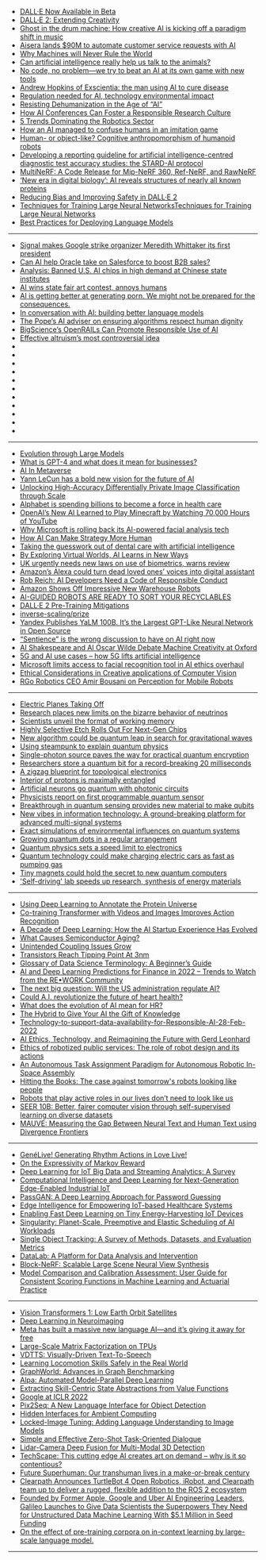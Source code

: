 - [DALL·E Now
Available in Beta](https://openai.com/blog/dall-e-now-available-in-beta/)
- [DALL·E 2:
Extending Creativity](https://openai.com/blog/dall-e-2-extending-creativity/)
- [Ghost in the drum machine: How creative AI is kicking off a paradigm shift in music](https://musictech.com/features/opinion-analysis/ai-artist-developers-isongwriting-production/)
- [Aisera lands $90M to automate customer service requests with AI](https://techcrunch.com/2022/08/03/aisera-lands-90m-to-automate-customer-service-requests-with-ai/)
- [Why Machines will Never Rule the World](https://www.taylorfrancis.com/books/mono/10.4324/9781003310105/machines-never-rule-world-jobst-landgrebe-barry-smith)
- [Can artificial intelligence really help us talk to the animals?](https://www.theguardian.com/science/2022/jul/31/can-artificial-intelligence-really-help-us-talk-to-the-animals)
- [No code, no problem—we try to beat an AI at its own game with new tools](https://arstechnica.com/information-technology/2022/08/new-year-new-ai-challenge-can-we-create-an-algorithm-to-predict-heart-attacks/)
- [Andrew Hopkins of Exscientia: the man using AI to cure disease](https://www.theguardian.com/business/2022/jul/30/andrew-hopkins-of-exscientia-the-man-using-ai-to-cure-disease)
- [Regulation needed for AI, technology environmental impact](https://www.techtarget.com/searchcio/news/252523241/Regulation-needed-for-AI-technology-environmental-impact)
- [Resisting Dehumanization in the Age of “AI”](https://faculty.washington.edu/ebender/papers/Bender-CogSci-2022.pdf)
- [How AI Conferences Can Foster a Responsible Research Culture](https://partnershiponai.org/how-ai-conferences-can-foster-a-responsible-research-culture/)
- [5 Trends Dominating the Robotics Sector](https://www.roboticsbusinessreview.com/rbr/5-trends-dominating-the-robotics-sector/)
- [How an AI managed to confuse humans in an imitation game](https://www.popsci.com/technology/artificial-intelligence-nonverbal-turing-test/)
- [Human- or object-like? Cognitive anthropomorphism of humanoid robots](https://journals.plos.org/plosone/article?id=10.1371%2Fjournal.pone.0270787)
- [Developing a reporting guideline for artificial intelligence-centred diagnostic test accuracy studies: the STARD-AI protocol ](https://bmjopen.bmj.com/content/11/6/e047709)
- [MultiNeRF: A Code Release for Mip-NeRF 360, Ref-NeRF, and RawNeRF](https://github.com/google-research/multinerf)
- [‘New era in digital biology’: AI reveals structures of nearly all known proteins](https://www.science.org/content/article/new-era-digital-biology-ai-reveals-structures-nearly-all-known-proteins)
- [Reducing Bias and Improving Safety in DALL·E 2](https://openai.com/blog/reducing-bias-and-improving-safety-in-dall-e-2/)
- [Techniques for Training Large Neural NetworksTechniques for Training Large Neural Networks](https://openai.com/blog/techniques-for-training-large-neural-networks/)
- [Best Practices for Deploying Language Models](https://openai.com/blog/best-practices-for-deploying-language-models/)

-------------
- [Signal makes Google strike organizer Meredith Whittaker its first president](https://www.engadget.com/signal-hires-meredith-walker-as-president-092649184.html)
- [Can AI help Oracle take on Salesforce to boost B2B sales?](https://venturebeat.com/ai/can-ai-help-oracle-take-on-salesforce-to-boost-b2b-sales/)
- [Analysis: Banned U.S. AI chips in high demand at Chinese state institutes](https://www.reuters.com/technology/banned-us-ai-chips-high-demand-chinese-state-institutes-2022-09-06/)
- [AI wins state fair art contest, annoys humans](https://arstechnica.com/information-technology/2022/08/ai-wins-state-fair-art-contest-annoys-humans/)
- [AI is getting better at generating porn. We might not be prepared for the consequences.](https://techcrunch.com/2022/09/02/ai-is-getting-better-at-generating-porn-we-might-not-be-prepared-for-the-consequences/)
- [In conversation with AI: building better language models](https://www.deepmind.com/blog/in-conversation-with-ai-building-better-language-models?)
- [The Pope’s AI adviser on ensuring algorithms respect human dignity](https://www.newscientist.com/article/mg25534031-000-the-popes-ai-adviser-on-ensuring-algorithms-respect-human-dignity/)
- [BigScience’s OpenRAILs Can Promote Responsible Use of AI](https://analyticsindiamag.com/bigsciences-openrails-can-promote-responsible-use-of-ai/)
- [Effective altruism’s most controversial idea](https://www.vox.com/future-perfect/23298870/effective-altruism-longtermism-will-macaskill-future)
- []()
- []()
- []()
- []()
- []()
- []()
- []()
- []()
- []()
- []()
- []()


-------------------
- [Evolution through Large Models](https://arxiv.org/abs/2206.08896)
- [What is GPT-4 and what does it mean for businesses?](https://www.itpro.co.uk/technology/artificial-intelligence-ai/368288/what-is-gpt-4)
- [AI In Metaverse](https://medium.com/@chirag.vaswani19/ai-in-metaverse-b8c7721781d5)
- [Yann LeCun has a bold new vision for the future of AI](https://www.technologyreview.com/2022/06/24/1054817/yann-lecun-bold-new-vision-future-ai-deep-learning-meta/)
- [Unlocking High-Accuracy Differentially Private Image Classification through Scale](https://www.deepmind.com/publications/unlocking-high-accuracy-differentially-private-image-classification-through-scale)
- [Alphabet is spending billions to become a force in health care](https://techstory.in/alphabet-is-spending-billions-to-become-a-force-in-health-care/)
- [OpenAI’s New AI Learned to Play Minecraft by Watching 70,000 Hours of YouTube](https://singularityhub.com/2022/06/26/openais-new-ai-learned-to-play-minecraft-by-watching-70000-hours-of-youtube/)
- [Why Microsoft is rolling back its AI-powered facial analysis tech](https://www.popsci.com/technology/microsoft-removes-facial-recognition-tools/)
- [How AI Can Make Strategy More Human](https://hbr.org/2022/06/how-ai-can-make-strategy-more-human)
- [Taking the guesswork out of dental care with artificial intelligence](https://news.mit.edu/2022/overjet-dental-artificial-intelligence-0624)
- [By Exploring Virtual Worlds, AI Learns in New Ways](https://www.quantamagazine.org/ai-makes-strides-in-virtual-worlds-more-like-our-own-20220624/)
- [UK urgently needs new laws on use of biometrics, warns review](https://techcrunch.com/2022/06/28/uk-biometrics-legal-review/)
- [Amazon’s Alexa could turn dead loved ones’ voices into digital assistant](https://www.theguardian.com/technology/2022/jun/23/amazon-alexa-could-turn-dead-loved-ones-digital-assistant)
- [Rob Reich: AI Developers Need a Code of Responsible Conduct](https://hai.stanford.edu/news/rob-reich-ai-developers-need-code-responsible-conduct)
- [Amazon Shows Off Impressive New Warehouse Robots](https://spectrum.ieee.org/amazon-warehouse-robots)
- [AI-GUIDED ROBOTS ARE READY TO SORT YOUR RECYCLABLES](https://spectrum.ieee.org/ai-guided-robots-are-ready-to-sort-your-recyclables)
- [DALL·E 2 Pre-Training Mitigations](https://openai.com/blog/dall-e-2-pre-training-mitigations/)
- [inverse-scaling/prize](https://github.com/inverse-scaling/prize)
- [Yandex Publishes YaLM 100B. It’s the Largest GPT-Like Neural Network in Open Source](https://medium.com/yandex/yandex-publishes-yalm-100b-its-the-largest-gpt-like-neural-network-in-open-source-d1df53d0e9a6)
- [“Sentience” is the wrong discussion to have on AI right now](https://bdtechtalks.com/2022/06/20/lamda-large-language-models-sentient-ai/)
- [AI Shakespeare and AI Oscar Wilde Debate Machine Creativity at Oxford](https://singularityhub.com/2022/06/19/ai-shakespeare-and-ai-oscar-wilde-debate-machine-creativity-at-oxford/)
- [5G and AI use cases – how 5G lifts artificial intelligence](https://www.information-age.com/5g-and-ai-use-cases-how-5g-lifts-artificial-intelligence-123499595/)
- [Microsoft limits access to facial recognition tool in AI ethics overhaul](https://www.theguardian.com/technology/2022/jun/22/microsoft-limits-access-to-facial-recognition-tool-in-ai-ethics-overhaul)
- [Ethical Considerations in Creative applications of Computer Vision](https://sites.google.com/view/ec3v-cvpr2022/home)
- [RGo Robotics CEO Amir Bousani on Perception for Mobile Robots](https://www.roboticsbusinessreview.com/podcasts/rgo-robotics-ceo-amir-bousani-on-the-state-of-perception-for-mobile-robots/)
------------------------------

- [Electric Planes Taking Off](https://semiengineering.com/electric-planes-taking-off/)
- [Research places new limits on the bizarre behavior of neutrinos](https://phys.org/news/2022-04-limits-bizarre-behavior-neutrinos.html)
- [Scientists unveil the format of working memory](https://medicalxpress.com/news/2022-04-scientists-unveil-format-memory.html)
- [Highly Selective Etch Rolls Out For Next-Gen Chips](https://semiengineering.com/highly-selective-etch-rolls-out-for-next-gen-chips/)
- [New algorithm could be quantum leap in search for gravitational waves](https://phys.org/news/2022-04-algorithm-quantum-gravitational.html)
- [Using steampunk to explain quantum physics](https://phys.org/news/2022-04-steampunk-quantum-physics.html)
- [Single-photon source paves the way for practical quantum encryption](https://phys.org/news/2022-03-single-photon-source-paves-quantum-encryption.html)
- [Researchers store a quantum bit for a record-breaking 20 milliseconds](https://phys.org/news/2022-03-quantum-bit-fora-record-breaking-milliseconds.html)
- [A zigzag blueprint for topological electronics](https://phys.org/news/2022-03-zigzag-blueprint-topological-electronics.html)
- [Interior of protons is maximally entangled](https://phys.org/news/2022-03-interior-protons-maximally-entangled.html)
- [Artificial neurons go quantum with photonic circuits](https://phys.org/news/2022-03-artificial-neurons-quantum-photonic-circuits.html)
- [Physicists report on first programmable quantum sensor](https://phys.org/news/2022-03-physicists-programmable-quantum-sensor.html)
- [Breakthrough in quantum sensing provides new material to make qubits](https://phys.org/news/2022-03-physicists-programmable-quantum-sensor.html)
- [New vibes in information technology: A ground-breaking platform for advanced multi-signal systems](https://phys.org/news/2022-03-vibes-technology-ground-breaking-platform-advanced.html)
- [Exact simulations of environmental influences on quantum systems](https://phys.org/news/2022-03-exact-simulations-environmental-quantum.html)
- [Growing quantum dots in a regular arrangement](https://phys.org/news/2022-03-quantum-dots-regular.html)
- [Quantum physics sets a speed limit to electronics](https://phys.org/news/2022-03-quantum-physics-limit-electronics.html)
- [Quantum technology could make charging electric cars as fast as pumping gas](https://phys.org/news/2022-03-quantum-technology-electric-cars-fast.html)
- [Tiny magnets could hold the secret to new quantum computers](https://phys.org/news/2022-03-tiny-magnets-secret-quantum.html)
- ['Self-driving' lab speeds up research, synthesis of energy materials](https://phys.org/news/2022-03-self-driving-lab-synthesis-energy-materials.html)


-------------
- [Using Deep Learning to Annotate the Protein Universe](ai.googleblog.com/2022/03/using-deep-learning-to-annotate-protein.html)
- [Co-training Transformer with Videos and Images Improves Action Recognition](ai.googleblog.com/2022/03/co-training-transformer-with-videos-and.html)
- [A Decade of Deep Learning: How the AI Startup Experience Has Evolved](https://future.a16z.com/a-decade-of-deep-learning-ai-startup/?)
- [What Causes Semiconductor Aging?](semiengineering.com/what-causes-semiconductor-aging/)
- [Unintended Coupling Issues Grow](https://semiengineering.com/unintended-coupling-issues-grow/)
- [Transistors Reach Tipping Point At 3nm](https://semiengineering.com/transistors-reach-tipping-point-at-3nm/)
- [Glossary of Data Science Terminology: A Beginner’s Guide](https://careerkarma.com/blog/data-science-terminology/?utm_campaign=Artificial%2BIntelligence%2BWeekly&utm_medium=web&utm_source=Artificial_Intelligence_Weekly_264)
- [AI and Deep Learning Predictions for Finance in 2022 – Trends to Watch from the RE•WORK Community](https://blog.re-work.co/ai-and-deep-learning-predictions-for-finance-in-2022-trends-to-watch-from-the-re-work-community/)
- [The next big question: Will the US administration regulate AI?](https://essentials.news/ai/reports/2021-year-end-review)
- [Could A.I. revolutionize the future of heart health?](https://interestingengineering.com/ai-future-heart-health)
- [What does the evolution of AI mean for HR?](https://www.unleash.ai/what-does-the-evolution-of-ai-mean-for-hr/)
- [The Hybrid to Give Your AI the Gift of Knowledge](https://www.datasciencecentral.com/the-hybrid-to-give-your-ai-the-gift-of-knowledge/)
- [Technology-to-support-data-availability-for-Responsible-AI-28-Feb-2022](https://ceimia.org/wp-content/uploads/2022/02/RFP-Technology-to-support-data-availability-for-Responsible-AI-28-Feb-2022.pdf?)
- [AI Ethics, Technology, and Reimagining the Future with Gerd Leonhard](https://www.podpage.com/age-of-aquarius/ai-ethics-technology-and-reimagining-the-future-with-gerd-leonhard/)
- [Ethics of robotized public services: The role of robot design and its actions](https://www.sciencedirect.com/science/article/pii/S0740624X22000168?)
- [An Autonomous Task Assignment Paradigm for Autonomous Robotic In-Space Assembly](https://www.frontiersin.org/articles/10.3389/frobt.2022.709905/)
- [Hitting the Books: The case against tomorrow's robots looking like people](https://www.engadget.com/hitting-the-books-human-centered-ai-ben-shneiderman-oxford-university-press-043004090.html?)
- [Robots that play active roles in our lives don’t need to look like us](https://spectrum.ieee.org/robot-baby-riken?)
- [SEER 10B: Better, fairer computer vision through self-supervised learning on diverse datasets](https://ai.facebook.com/blog/seer-10b-better-fairer-computer-vision-through-self-supervised-learning-training-on-diverse-datasets/)
- [MAUVE: Measuring the Gap Between Neural Text and Human Text using Divergence Frontiers](https://nlp.stanford.edu/seminar/details/krishnapillutla.shtml?)

------------------

- [GenéLive! Generating Rhythm Actions in Love Live!](https://arxiv.org/pdf/2202.12823v1.pdf)
- [On the Expressivity of Markov Reward](https://arxiv.org/pdf/2111.00876v2.pdf)
- [Deep Learning for IoT Big Data and Streaming Analytics: A Survey](https://arxiv.org/pdf/1712.04301v2.pdf)
- [Computational Intelligence and Deep Learning for Next-Generation Edge-Enabled Industrial IoT](https://arxiv.org/pdf/2110.14937v1.pdf)
- [PassGAN: A Deep Learning Approach for Password Guessing](https://arxiv.org/pdf/1709.00440v3.pdf)
- [Edge Intelligence for Empowering IoT-based Healthcare Systems](https://arxiv.org/pdf/2103.12144v1.pdf)
- [Enabling Fast Deep Learning on Tiny Energy-Harvesting IoT Devices](https://arxiv.org/pdf/2111.14051v2.pdf)
- [Singularity: Planet-Scale, Preemptive and Elastic Scheduling of AI Workloads](https://arxiv.org/pdf/2202.07848v2.pdf)
- [Single Object Tracking: A Survey of Methods, Datasets, and Evaluation Metrics](https://arxiv.org/ftp/arxiv/papers/2201/2201.13066.pdf)
- [DataLab: A Platform for Data Analysis and Intervention](https://arxiv.org/pdf/2202.12875v1.pdf)
- [Block-NeRF: Scalable Large Scene Neural View Synthesis](https://arxiv.org/pdf/2202.05263v1.pdf)
- [Model Comparison and Calibration Assessment: User Guide for Consistent Scoring Functions in Machine Learning and Actuarial Practice](https://arxiv.org/pdf/2202.12780v1.pdf)

-------------------
- [Vision Transformers 1: Low Earth Orbit Satellites](https://myrtle.ai/learn/leo-1-low-earth-orbit-satellites/)
- [Deep Learning in Neuroimaging](https://thegradient.pub/the-role-of-deep-learning-in-understanding-neuroimaging-data/)
- [Meta has built a massive new language AI—and it’s giving it away for free](https://www.technologyreview.com/2022/05/03/1051691/meta-ai-large-language-model-gpt3-ethics-huggingface-transparency/)
- [Large-Scale Matrix Factorization on TPUs](https://ai.googleblog.com/2022/04/large-scale-matrix-factorization-on-tpus.html)
- [VDTTS: Visually-Driven Text-To-Speech](https://ai.googleblog.com/2022/04/vdtts-visually-driven-text-to-speech.html)
- [Learning Locomotion Skills Safely in the Real World](https://ai.googleblog.com/2022/05/learning-locomotion-skills-safely-in.html)
- [GraphWorld: Advances in Graph Benchmarking](ai.googleblog.com/2022/05/graphworld-advances-in-graph.html)
- [Alpa: Automated Model-Parallel Deep Learning](https://ai.googleblog.com/2022/05/alpa-automated-model-parallel-deep.html)
- [Extracting Skill-Centric State Abstractions from Value Functions](https://ai.googleblog.com/2022/04/extracting-skill-centric-state.html)
- [Google at ICLR 2022](https://ai.googleblog.com/2022/04/google-at-iclr-2022.html)
- [Pix2Seq: A New Language Interface for Object Detection](https://ai.googleblog.com/2022/04/pix2seq-new-language-interface-for.html)
- [Hidden Interfaces for Ambient Computing](ai.googleblog.com/2022/04/hidden-interfaces-for-ambient-computing.html)
- [Locked-Image Tuning: Adding Language Understanding to Image Models](ai.googleblog.com/2022/04/locked-image-tuning-adding-language.html)
- [Simple and Effective Zero-Shot Task-Oriented Dialogue](https://ai.googleblog.com/2022/04/simple-and-effective-zero-shot-task.html)
- [Lidar-Camera Deep Fusion for Multi-Modal 3D Detection](https://ai.googleblog.com/2022/04/lidar-camera-deep-fusion-for-multi.html)
- [TechScape: This cutting edge AI creates art on demand – why is it so contentious?](https://www.theguardian.com/technology/2022/may/04/techscape-openai-dall-e-2)
- [Future Superhuman: Our transhuman lives in a make-or-break century](https://www.meetup.com/london-futurists/events/285569307/)
- [Clearpath Announces TurtleBot 4 Open Robotics, iRobot, and Clearpath team up to deliver a rugged, flexible addition to the ROS 2 ecosystem](https://spectrum.ieee.org/turtlebot-4)
- [Founded by Former Apple, Google and Uber AI Engineering Leaders, Galileo Launches to Give Data Scientists the Superpowers They Need for Unstructured Data Machine Learning With $5.1 Million in Seed Funding](https://www.globenewswire.com/news-release/2022/05/03/2434911/0/en/Founded-by-Former-Apple-Google-and-Uber-AI-Engineering-Leaders-Galileo-Launches-to-Give-Data-Scientists-the-Superpowers-They-Need-for-Unstructured-Data-Machine-Learning-With-5-1-Mi.html)
- [On the effect of pre-training corpora on in-context learning by large-scale language model.](https://engineering.clova.ai/en/posts/2022/05/hyperclova-corpus)

------------

